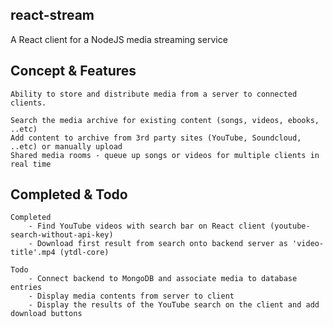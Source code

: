 ## react-stream

A React client for a NodeJS media streaming service

## Concept & Features

    Ability to store and distribute media from a server to connected clients.

    Search the media archive for existing content (songs, videos, ebooks, ..etc)
    Add content to archive from 3rd party sites (YouTube, Soundcloud, ..etc) or manually upload
    Shared media rooms - queue up songs or videos for multiple clients in real time

## Completed & Todo

    Completed
        - Find YouTube videos with search bar on React client (youtube-search-without-api-key)
        - Download first result from search onto backend server as 'video-title'.mp4 (ytdl-core)
    
    Todo
        - Connect backend to MongoDB and associate media to database entries 
        - Display media contents from server to client
        - Display the results of the YouTube search on the client and add download buttons
    